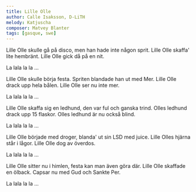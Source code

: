 ```yaml
---
title: Lille Olle
author: Calle Isaksson, D-LiTH
melody: Katjuscha
composer: Matvey Blanter
tags: [gasque, swe]
---
```


Lille Olle skulle gå på disco,
men han hade inte någon sprit.
Lille Olle skaffa' lite hembränt.
Lille Olle gick då på en nit.

La lala la la ...

Lille Olle skulle börja festa.
Spriten blandade han ut med Mer.
Lille Olle drack upp hela bålen.
Lille Olle ser nu inte mer.

La lala la la ...

Lille Olle skaffa sig en ledhund,
den var ful och ganska trind.
Olles ledhund drack upp 15 flaskor.
Olles ledhund är nu också blind.

La lala la la ...

Lille Olle började med droger,
blanda' ut sin LSD med juice.
Lille Olles hjärna står i lågor.
Lille Olle dog av överdos.

La lala la la ...

Lille Olle sitter nu i himlen,
festa kan man även göra där.
Lille Olle skaffade en ölback.
Capsar nu med Gud och Sankte Per.

La lala la la ...
